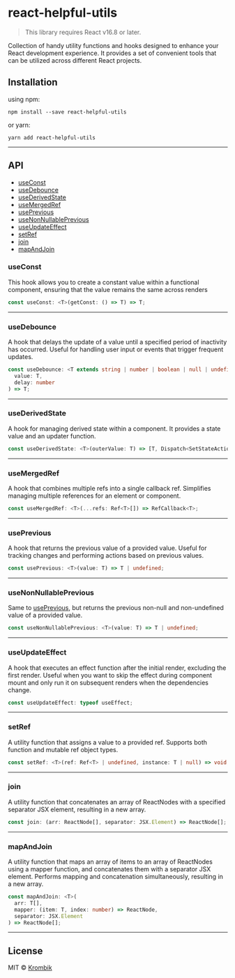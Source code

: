 # react-helpful-utils

> This library requires React v16.8 or later.

Collection of handy utility functions and hooks designed to enhance your React development experience. It provides a set of convenient tools that can be utilized across different React projects.

## Installation

using npm:

```
npm install --save react-helpful-utils
```

or yarn:

```
yarn add react-helpful-utils
```

---

## API

- [useConst](#useconst)
- [useDebounce](#usedebounce)
- [useDerivedState](#usederivedstate)
- [useMergedRef](#usemergedref)
- [usePrevious](#useprevious)
- [useNonNullablePrevious](#usenonnullableprevious)
- [useUpdateEffect](#useupdateeffect)
- [setRef](#setref)
- [join](#join)
- [mapAndJoin](#mapandjoin)

### useConst

This hook allows you to create a constant value within a functional component, ensuring that the value remains the same across renders

```ts
const useConst: <T>(getConst: () => T) => T;
```

---

### useDebounce

A hook that delays the update of a value until a specified period of inactivity has occurred. Useful for handling user input or events that trigger frequent updates.

```ts
const useDebounce: <T extends string | number | boolean | null | undefined>(
  value: T,
  delay: number
) => T;
```

---

### useDerivedState

A hook for managing derived state within a component. It provides a state value and an updater function.

```ts
const useDerivedState: <T>(outerValue: T) => [T, Dispatch<SetStateAction<T>>];
```

---

### useMergedRef

A hook that combines multiple refs into a single callback ref. Simplifies managing multiple references for an element or component.

```ts
const useMergedRef: <T>(...refs: Ref<T>[]) => RefCallback<T>;
```

---

### usePrevious

A hook that returns the previous value of a provided value. Useful for tracking changes and performing actions based on previous values.

```ts
const usePrevious: <T>(value: T) => T | undefined;
```

---

### useNonNullablePrevious

Same to [usePrevious](#useprevious), but returns the previous non-null and non-undefined value of a provided value.

```ts
const useNonNullablePrevious: <T>(value: T) => T | undefined;
```

---

### useUpdateEffect

A hook that executes an effect function after the initial render, excluding the first render. Useful when you want to skip the effect during component mount and only run it on subsequent renders when the dependencies change.

```ts
const useUpdateEffect: typeof useEffect;
```

---

### setRef

A utility function that assigns a value to a provided ref. Supports both function and mutable ref object types.

```ts
const setRef: <T>(ref: Ref<T> | undefined, instance: T | null) => void;
```

---

### join

A utility function that concatenates an array of ReactNodes with a specified separator JSX element, resulting in a new array.

```ts
const join: (arr: ReactNode[], separator: JSX.Element) => ReactNode[];
```

---

### mapAndJoin

A utility function that maps an array of items to an array of ReactNodes using a mapper function, and concatenates them with a separator JSX element. Performs mapping and concatenation simultaneously, resulting in a new array.

```ts
const mapAndJoin: <T>(
  arr: T[],
  mapper: (item: T, index: number) => ReactNode,
  separator: JSX.Element
) => ReactNode[];
```

---

## License

MIT © [Krombik](https://github.com/Krombik)
